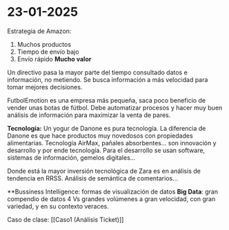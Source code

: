 # 23-01-2025

Estrategia de Amazon:
1. Muchos productos
2. Tiempo de envío bajo
3. Envío rápido
**Mucho valor**

Un directivo pasa la mayor parte del tiempo consultado datos e información, no metiendo.
Se busca información a más velocidad para tomar mejores decisiones.

FutbolEmotion es una empresa más pequeña, saca poco beneficio de vender unas botas de fútbol. Debe automatizar procesos y hacer muy buen análisis de información para maximizar la venta de pares.

**Tecnología:** Un yogur de Danone es pura tecnología. La diferencia de Danone es que hace productos muy novedosos con propiedades alimentarias. Tecnología AirMax, pañales absorbentes... son innovación y desarrollo y por ende tecnología. Para el desarrollo se usan software, sistemas de información, gemelos digitales...

Donde está la mayor inversión tecnológica de Zara es en análisis de tendencia en RRSS.
Análisis de semántica de comentarios...

**Bussiness Intelligence: formas de visualización de datos
**Big Data**: gran compendio de datos 4 Vs grandes volúmenes a gran velocidad, con gran variedad, y en su contexto veraces.

Caso de clase:
[[Caso1 (Análisis Ticket)]]
